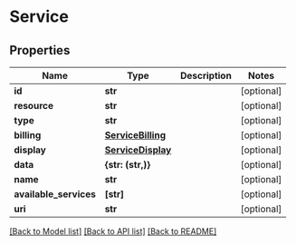# Service


## Properties
Name | Type | Description | Notes
------------ | ------------- | ------------- | -------------
**id** | **str** |  | [optional] 
**resource** | **str** |  | [optional] 
**type** | **str** |  | [optional] 
**billing** | [**ServiceBilling**](ServiceBilling.md) |  | [optional] 
**display** | [**ServiceDisplay**](ServiceDisplay.md) |  | [optional] 
**data** | **{str: (str,)}** |  | [optional] 
**name** | **str** |  | [optional] 
**available_services** | **[str]** |  | [optional] 
**uri** | **str** |  | [optional] 

[[Back to Model list]](../README.md#documentation-for-models) [[Back to API list]](../README.md#documentation-for-api-endpoints) [[Back to README]](../README.md)



